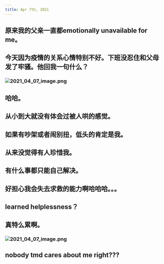 ```yaml
---
title: Apr 7th, 2021
---
```


## 原来我的父亲一直都emotionally unavailable for me。
## 今天因为疫情的关系心情特别不好。下班没忍住和父母发了牢骚。他回我一句什么？
### ![2021_04_07_image.png](https://cdn.logseq.com/%2F19d8129d-f0d6-41c0-a53b-bbfce3d097ca356ee618-ccdd-4bd4-ad5f-89a23f17872d2021_04_07_image.png?Expires=4771442965&Signature=OwT75ocPBz-1wVayv4lKWHTzD4TT1pDdHP-2UnqEGSmkUj5AvfVYjbDfzcrtmybAG5BZvUFHOr-xapDaLrn9kWxTgsEBjVv2qcvgl9mciItkOW7sEmBO0Pp-zir1OTunyD7xYa9oW8quCB0XgWgKzfnVV2zr3DtwoPj9oMg~2lWqu0l2pYim8QeiP3W0BbO2YGLGY6IHfoZSjXAJm5miS-kgHT9fXcAnuAPBhL26o1c1dMiLxoIen93C8MpFRQ8AR8QsfKGM0802jsdTpMNVaYcB92Gm3XnnpEc4loK5b-Oyk6sGhVhCLhAhMtopDawY2xj5zrqmOkr-~Voz6sqmsQ__&Key-Pair-Id=APKAJE5CCD6X7MP6PTEA)
## 哈哈。
## 从小到大就没有体会过被人哄的感觉。
## 如果有吵架或者闹别扭，低头的肯定是我。
## 从来没觉得有人珍惜我。
## 有什么事都只能自己解决。
## 好担心我会失去求救的能力啊哈哈哈。。。
## learned helplessness？
## 真特么累啊。
### ![2021_04_07_image.png](https://cdn.logseq.com/%2F19d8129d-f0d6-41c0-a53b-bbfce3d097ca36f953d2-4fbb-44b7-8516-5080ee0250bf2021_04_07_image.png?Expires=4771449192&Signature=Mn3pfXB-F4lqJTHkwLdGNvALWwHXb~Ej~vEamWZuOrQ69YFT9pZ4xnGTiM3~KbydIetye8bEVomrHLe~9o3Ure6qjrX10ZDJh9lolIKAP0SxZYMUSR0URgiAlrpbag~hpmK0QiIqVGjS79H49MBZgEBFU0BcHBXMH4d7r~90rdYzjLiWXKlW9JsdbTTnoohQWuW7GxCQ4BnGAqYC0NXlVhvqtaD6PPipdXxg6719DTp78J-l71l-GwuLraM5URUVFyw9eQRtXLPe85-VT6kopB96FJgEpnAWtshfGphVT4iA43iAp6lwGvhL7cZUaZMRH-G9m-s6gUjcnRwWUznWag__&Key-Pair-Id=APKAJE5CCD6X7MP6PTEA)
## nobody tmd cares about me right???